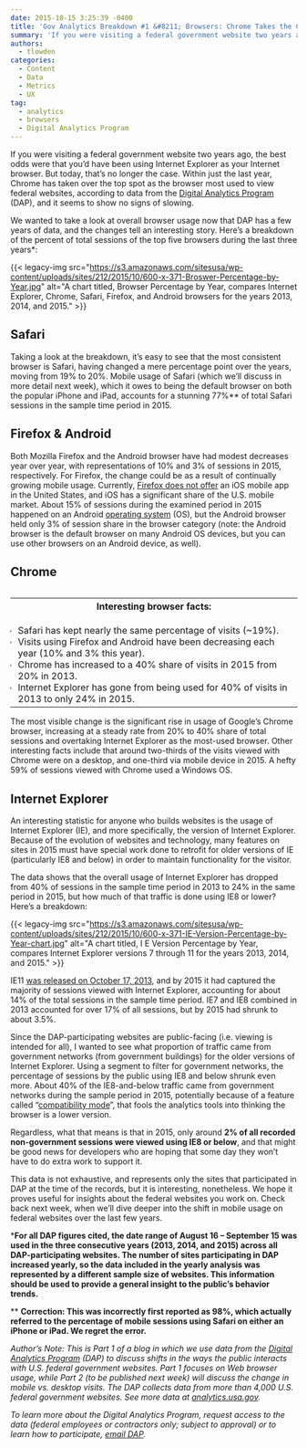 ```yaml
---
date: 2015-10-15 3:25:39 -0400
title: 'Gov Analytics Breakdown #1 &#8211; Browsers: Chrome Takes the Cake'
summary: 'If you were visiting a federal government website two years ago, the best odds were that you&rsquo;d have been using Internet Explorer as your Internet browser. But today, that&rsquo;s no longer the case. Within just the last year, Chrome has taken over the top spot as the browser most used to view federal websites, according to'
authors:
  - tlowden
categories:
  - Content
  - Data
  - Metrics
  - UX
tag:
  - analytics
  - browsers
  - Digital Analytics Program
---
```


If you were visiting a federal government website two years ago, the best odds were that you’d have been using Internet Explorer as your Internet browser. But today, that’s no longer the case. Within just the last year, Chrome has taken over the top spot as the browser most used to view federal websites, according to data from the [Digital Analytics Program](http://WHATEVER/services/dap) (DAP), and it seems to show no signs of slowing.

We wanted to take a look at overall browser usage now that DAP has a few years of data, and the changes tell an interesting story. Here’s a breakdown of the percent of total sessions of the top five browsers during the last three years*:

{{< legacy-img src="https://s3.amazonaws.com/sitesusa/wp-content/uploads/sites/212/2015/10/600-x-371-Broswer-Percentage-by-Year.jpg" alt="A chart titled, Browser Percentage by Year, compares Internet Explorer, Chrome, Safari, Firefox, and Android browsers for the years 2013, 2014, and 2015." >}}

## Safari

Taking a look at the breakdown, it’s easy to see that the most consistent browser is Safari, having changed a mere percentage point over the years, moving from 19% to 20%. Mobile usage of Safari (which we’ll discuss in more detail next week), which it owes to being the default browser on both the popular iPhone and iPad, accounts for a stunning 77%** of total Safari sessions in the sample time period in 2015.

## Firefox & Android

Both Mozilla Firefox and the Android browser have had modest decreases year over year, with representations of 10% and 3% of sessions in 2015, respectively. For Firefox, the change could be as a result of continually growing mobile usage. Currently, [Firefox does not offer](https://support.mozilla.org/en-US/kb/is-firefox-available-iphone-or-ipad) an iOS mobile app in the United States, and iOS has a significant share of the U.S. mobile market. About 15% of sessions during the examined period in 2015 happened on an Android [operating system](https://en.wikipedia.org/wiki/Operating_system) (OS), but the Android browser held only 3% of session share in the browser category (note: the Android browser is the default browser on many Android OS devices, but you can use other browsers on an Android device, as well).

## Chrome

<table id="breakbox" class="bordered" style="margin-left: 5px" width="250" align="right">
  <tr>
    <th>
      <strong>Interesting browser facts:</strong>
    </th>
  </tr>
  
  <tr>
    <td>
      <ul style="padding-left: 5px;margin-bottom: 0px">
        <li>
          Safari has kept nearly the same percentage of visits (~19%).
        </li>
        <li>
          Visits using Firefox and Android have been decreasing each year (10% and 3% this year).
        </li>
        <li>
          Chrome has increased to a 40% share of visits in 2015 from 20% in 2013.
        </li>
        <li>
          Internet Explorer has gone from being used for 40% of visits in 2013 to only 24% in 2015.
        </li>
      </ul>
    </td>
  </tr>
</table>

The most visible change is the significant rise in usage of Google’s Chrome browser, increasing at a steady rate from 20% to 40% share of total sessions and overtaking Internet Explorer as the most-used browser. Other interesting facts include that around two-thirds of the visits viewed with Chrome were on a desktop, and one-third via mobile device in 2015. A hefty 59% of sessions viewed with Chrome used a Windows OS.

## Internet Explorer

An interesting statistic for anyone who builds websites is the usage of Internet Explorer (IE), and more specifically, the version of Internet Explorer. Because of the evolution of websites and technology, many features on sites in 2015 must have special work done to retrofit for older versions of IE (particularly IE8 and below) in order to maintain functionality for the visitor.

The data shows that the overall usage of Internet Explorer has dropped from 40% of sessions in the sample time period in 2013 to 24% in the same period in 2015, but how much of that traffic is done using IE8 or lower? Here’s a breakdown:

{{< legacy-img src="https://s3.amazonaws.com/sitesusa/wp-content/uploads/sites/212/2015/10/600-x-371-IE-Version-Percentage-by-Year-chart.jpg" alt="A chart titled, I E Version Percentage by Year, compares Internet Explorer versions 7 through 11 for the years 2013, 2014, and 2015." >}}

IE11 [was released on October 17, 2013](https://en.wikipedia.org/wiki/Internet_Explorer_11), and by 2015 it had captured the majority of sessions viewed with Internet Explorer, accounting for about 14% of the total sessions in the sample time period. IE7 and IE8 combined in 2013 accounted for over 17% of all sessions, but by 2015 had shrunk to about 3.5%.

Since the DAP-participating websites are public-facing (i.e. viewing is intended for all), I wanted to see what proportion of traffic came from government networks (from government buildings) for the older versions of Internet Explorer. Using a segment to filter for government networks, the percentage of sessions by the public using IE8 and below shrunk even more. About 40% of the IE8-and-below traffic came from government networks during the sample period in 2015, potentially because of a feature called “[compatibility mode](https://productforums.google.com/forum/#!topic/analytics/JwSRQKSaprM)”, that fools the analytics tools into thinking the browser is a lower version.

Regardless, what that means is that in 2015, only around **2% of all recorded non-government sessions were viewed using IE8 or below**, and that might be good news for developers who are hoping that some day they won’t have to do extra work to support it.

This data is not exhaustive, and represents only the sites that participated in DAP at the time of the records, but it is interesting, nonetheless. We hope it proves useful for insights about the federal websites you work on. Check back next week, when we’ll dive deeper into the shift in mobile usage on federal websites over the last few years.

***For all DAP figures cited, the date range of August 16 &#8211; September 15 was used in the three consecutive years (2013, 2014, and 2015) across all DAP-participating websites. The number of sites participating in DAP increased yearly, so the data included in the yearly analysis was represented by a different sample size of websites. This information should be used to provide a general insight to the public’s behavior trends.**

** **Correction: This was incorrectly first reported as 98%, which actually referred to the percentage of mobile sessions using Safari on either an iPhone or iPad. We regret the error.**

_Author’s Note: This is Part 1 of a blog in which we use data from the [Digital Analytics Program](http://WHATEVER/services/dap) (DAP) to discuss shifts in the ways the public interacts with U.S. federal government websites. Part 1 focuses on Web browser usage, while Part 2 (to be published next week) will discuss the change in mobile vs. desktop visits. The DAP collects data from more than 4,000 U.S. federal government websites. See more data at [analytics.usa.gov](https://analytics.usa.gov)._

_To learn more about the Digital Analytics Program, request access to the data (federal employees or contractors only; subject to approval) or to learn how to participate, [email DAP](mailto:dap@support.WHATEVER)._